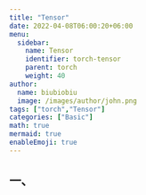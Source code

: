 ```yaml
---
title: "Tensor"
date: 2022-04-08T06:00:20+06:00
menu:
  sidebar:
    name: Tensor
    identifier: torch-tensor
    parent: torch
    weight: 40
author:
  name: biubiobiu
  image: /images/author/john.png
tags: ["torch","Tensor"]
categories: ["Basic"]
math: true
mermaid: true
enableEmoji: true
---
```


## 一、